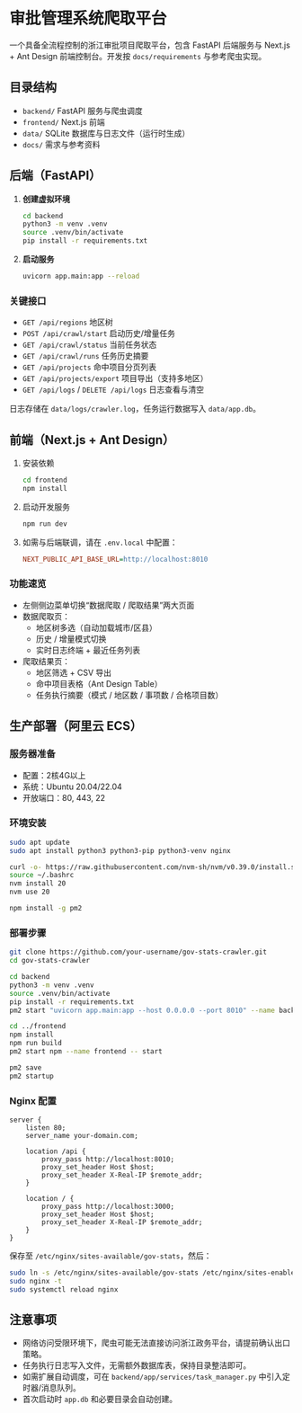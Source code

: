 # 审批管理系统爬取平台

一个具备全流程控制的浙江审批项目爬取平台，包含 FastAPI 后端服务与 Next.js + Ant Design 前端控制台。开发按 `docs/requirements` 与参考爬虫实现。

## 目录结构

- `backend/` FastAPI 服务与爬虫调度
- `frontend/` Next.js 前端
- `data/` SQLite 数据库与日志文件（运行时生成）
- `docs/` 需求与参考资料

## 后端（FastAPI）

1. **创建虚拟环境**
   ```bash
   cd backend
   python3 -m venv .venv
   source .venv/bin/activate
   pip install -r requirements.txt
   ```
2. **启动服务**
   ```bash
   uvicorn app.main:app --reload
   ```

### 关键接口

- `GET /api/regions` 地区树
- `POST /api/crawl/start` 启动历史/增量任务
- `GET /api/crawl/status` 当前任务状态
- `GET /api/crawl/runs` 任务历史摘要
- `GET /api/projects` 命中项目分页列表
- `GET /api/projects/export` 项目导出（支持多地区）
- `GET /api/logs` / `DELETE /api/logs` 日志查看与清空

日志存储在 `data/logs/crawler.log`，任务运行数据写入 `data/app.db`。

## 前端（Next.js + Ant Design）

1. 安装依赖
   ```bash
   cd frontend
   npm install
   ```
2. 启动开发服务
   ```bash
   npm run dev
   ```
3. 如需与后端联调，请在 `.env.local` 中配置：
   ```ini
   NEXT_PUBLIC_API_BASE_URL=http://localhost:8010
   ```

### 功能速览

- 左侧侧边菜单切换“数据爬取 / 爬取结果”两大页面
- 数据爬取页：
  - 地区树多选（自动加载城市/区县）
  - 历史 / 增量模式切换
  - 实时日志终端 + 最近任务列表
- 爬取结果页：
  - 地区筛选 + CSV 导出
  - 命中项目表格（Ant Design Table）
  - 任务执行摘要（模式 / 地区数 / 事项数 / 合格项目数）

## 生产部署（阿里云 ECS）

### 服务器准备

- 配置：2核4G以上
- 系统：Ubuntu 20.04/22.04
- 开放端口：80, 443, 22

### 环境安装

```bash
sudo apt update
sudo apt install python3 python3-pip python3-venv nginx

curl -o- https://raw.githubusercontent.com/nvm-sh/nvm/v0.39.0/install.sh | bash
source ~/.bashrc
nvm install 20
nvm use 20

npm install -g pm2
```

### 部署步骤

```bash
git clone https://github.com/your-username/gov-stats-crawler.git
cd gov-stats-crawler

cd backend
python3 -m venv .venv
source .venv/bin/activate
pip install -r requirements.txt
pm2 start "uvicorn app.main:app --host 0.0.0.0 --port 8010" --name backend

cd ../frontend
npm install
npm run build
pm2 start npm --name frontend -- start

pm2 save
pm2 startup
```

### Nginx 配置

```nginx
server {
    listen 80;
    server_name your-domain.com;

    location /api {
        proxy_pass http://localhost:8010;
        proxy_set_header Host $host;
        proxy_set_header X-Real-IP $remote_addr;
    }

    location / {
        proxy_pass http://localhost:3000;
        proxy_set_header Host $host;
        proxy_set_header X-Real-IP $remote_addr;
    }
}
```

保存至 `/etc/nginx/sites-available/gov-stats`，然后：

```bash
sudo ln -s /etc/nginx/sites-available/gov-stats /etc/nginx/sites-enabled/
sudo nginx -t
sudo systemctl reload nginx
```

## 注意事项

- 网络访问受限环境下，爬虫可能无法直接访问浙江政务平台，请提前确认出口策略。
- 任务执行日志写入文件，无需额外数据库表，保持目录整洁即可。
- 如需扩展自动调度，可在 `backend/app/services/task_manager.py` 中引入定时器/消息队列。
- 首次启动时 `app.db` 和必要目录会自动创建。
